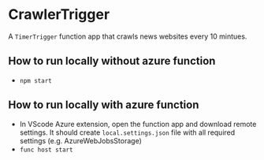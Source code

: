 # CrawlerTrigger

A `TimerTrigger` function app that crawls news websites every 10 mintues.

## How to run locally without azure function
* `npm start`

## How to run locally with azure function
* In VScode Azure extension, open the function app and download remote settings. It should create `local.settings.json` file with all required settings (e.g. AzureWebJobsStorage)
* `func host start`
